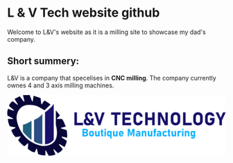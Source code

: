 # L & V Tech website github

Welcome to L&V's website as it is a milling site to showcase my dad's company.

## Short summery:
L&V is a company that specelises in **CNC milling**.
The company currently ownes 4 and 3 axis milling machines.

![L&V logo](/images/logo_with_text.svg)